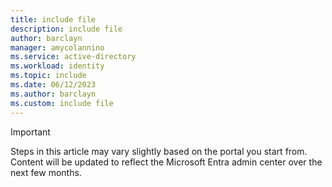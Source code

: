 ```yaml
---
title: include file
description: include file
author: barclayn
manager: amycolannino
ms.service: active-directory
ms.workload: identity
ms.topic: include
ms.date: 06/12/2023
ms.author: barclayn
ms.custom: include file
---
```


> [!IMPORTANT]
> Steps in this article may vary slightly based on the portal you start from. Content will be updated to reflect the Microsoft Entra admin center over the next few months.
